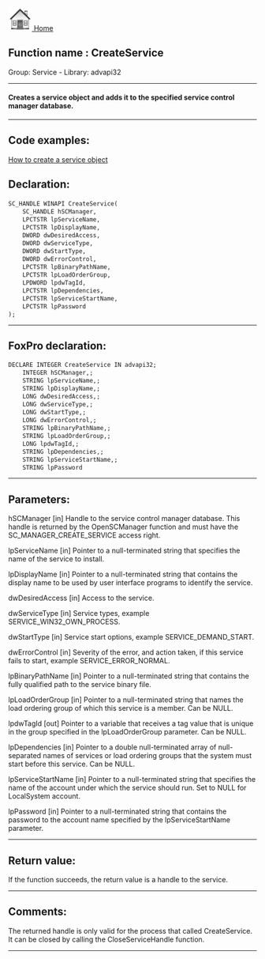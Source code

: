 [<img src="../../images/home.png"> Home ](https://github.com/VFPX/Win32API)  

## Function name : CreateService
Group: Service - Library: advapi32    
***  


#### Creates a service object and adds it to the specified service control manager database.
***  


## Code examples:
[How to create a service object](../../samples/sample_517.md)  

## Declaration:
```foxpro  
SC_HANDLE WINAPI CreateService(
	SC_HANDLE hSCManager,
	LPCTSTR lpServiceName,
	LPCTSTR lpDisplayName,
	DWORD dwDesiredAccess,
	DWORD dwServiceType,
	DWORD dwStartType,
	DWORD dwErrorControl,
	LPCTSTR lpBinaryPathName,
	LPCTSTR lpLoadOrderGroup,
	LPDWORD lpdwTagId,
	LPCTSTR lpDependencies,
	LPCTSTR lpServiceStartName,
	LPCTSTR lpPassword
);  
```  
***  


## FoxPro declaration:
```foxpro  
DECLARE INTEGER CreateService IN advapi32;
	INTEGER hSCManager,;
	STRING lpServiceName,;
	STRING lpDisplayName,;
	LONG dwDesiredAccess,;
	LONG dwServiceType,;
	LONG dwStartType,;
	LONG dwErrorControl,;
	STRING lpBinaryPathName,;
	STRING lpLoadOrderGroup,;
	LONG lpdwTagId,;
	STRING lpDependencies,;
	STRING lpServiceStartName,;
	STRING lpPassword  
```  
***  


## Parameters:
hSCManager 
[in] Handle to the service control manager database. This handle is returned by the OpenSCManager function and must have the SC_MANAGER_CREATE_SERVICE access right. 

lpServiceName 
[in] Pointer to a null-terminated string that specifies the name of the service to install. 

lpDisplayName 
[in] Pointer to a null-terminated string that contains the display name to be used by user interface programs to identify the service.

dwDesiredAccess 
[in] Access to the service.

dwServiceType 
[in] Service types, example SERVICE_WIN32_OWN_PROCESS.

dwStartType 
[in] Service start options, example SERVICE_DEMAND_START.

dwErrorControl 
[in] Severity of the error, and action taken, if this service fails to start, example SERVICE_ERROR_NORMAL.

lpBinaryPathName 
[in] Pointer to a null-terminated string that contains the fully qualified path to the service binary file.

lpLoadOrderGroup 
[in] Pointer to a null-terminated string that names the load ordering group of which this service is a member. Can be NULL.

lpdwTagId 
[out] Pointer to a variable that receives a tag value that is unique in the group specified in the lpLoadOrderGroup parameter. Can be NULL.

lpDependencies 
[in] Pointer to a double null-terminated array of null-separated names of services or load ordering groups that the system must start before this service. Can be NULL.

lpServiceStartName 
[in] Pointer to a null-terminated string that specifies the name of the account under which the service should run. Set to NULL for LocalSystem account.

lpPassword 
[in] Pointer to a null-terminated string that contains the password to the account name specified by the lpServiceStartName parameter.   
***  


## Return value:
If the function succeeds, the return value is a handle to the service.  
***  


## Comments:
The returned handle is only valid for the process that called CreateService. It can be closed by calling the CloseServiceHandle function.  
  
***  

